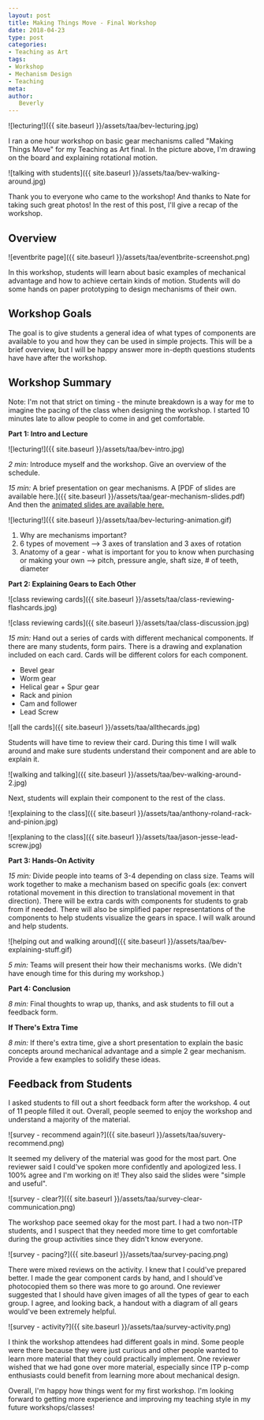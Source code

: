 ```yaml
---
layout: post
title: Making Things Move - Final Workshop
date: 2018-04-23
type: post
categories:
- Teaching as Art
tags:
- Workshop
- Mechanism Design
- Teaching
meta:
author:
   Beverly
---
```


![lecturing!]({{ site.baseurl }}/assets/taa/bev-lecturing.jpg)

I ran a one hour workshop on basic gear mechanisms called "Making Things Move" for my Teaching as Art final. In the picture above, I'm drawing on the board and explaining rotational motion.

![talking with students]({{ site.baseurl }}/assets/taa/bev-walking-around.jpg)

Thank you to everyone who came to the workshop! And thanks to Nate for taking such great photos! In the rest of this post, I'll give a recap of the workshop.

<!--more-->

## Overview

![eventbrite page]({{ site.baseurl }}/assets/taa/eventbrite-screenshot.png)

In this workshop, students will learn about basic examples of mechanical advantage and how to achieve certain kinds of motion. Students will do some hands on paper prototyping to design mechanisms of their own.

## Workshop Goals

The goal is to give students a general idea of what types of components are available to you and how they can be used in simple projects. This will be a brief overview, but I will be happy answer more in-depth questions students have have after the workshop.

## Workshop Summary

Note: I'm not that strict on timing - the minute breakdown is a way for me to imagine the pacing of the class when designing the workshop. I started 10 minutes late to allow people to come in and get comfortable.

**Part 1: Intro and Lecture**

![lecturing!]({{ site.baseurl }}/assets/taa/bev-intro.jpg)

_2 min:_ Introduce myself and the workshop. Give an overview of the schedule.

_15 min:_ A brief presentation on gear mechanisms. A [PDF of slides are available here.]({{ site.baseurl }}/assets/taa/gear-mechanism-slides.pdf) And then the [animated slides are available here.](https://docs.google.com/presentation/d/1lMmTcKCESPAyK5c3PL4g-5efqZzF-CwG5gpinp5aOLw/edit?usp=sharing)

![lecturing!]({{ site.baseurl }}/assets/taa/bev-lecturing-animation.gif)

1. Why are mechanisms important?
2. 6 types of movement --> 3 axes of translation and 3 axes of rotation
3. Anatomy of a gear - what is important for you to know when purchasing or making your own --> pitch, pressure angle, shaft size, # of teeth, diameter

**Part 2: Explaining Gears to Each Other**

![class reviewing cards]({{ site.baseurl }}/assets/taa/class-reviewing-flashcards.jpg)

![class reviewing cards]({{ site.baseurl }}/assets/taa/class-discussion.jpg)

_15 min:_ Hand out a series of cards with different mechanical components. If there are many students, form pairs. There is a drawing and explanation included on each card. Cards will be different colors for each component.

* Bevel gear
* Worm gear
* Helical gear + Spur gear
* Rack and pinion
* Cam and follower
* Lead Screw

![all the cards]({{ site.baseurl }}/assets/taa/allthecards.jpg)

Students will have time to review their card. During this time I will walk around and make sure students understand their component and are able to explain it.

![walking and talking]({{ site.baseurl }}/assets/taa/bev-walking-around-2.jpg)

Next, students will explain their component to the rest of the class.

![explaining to the class]({{ site.baseurl }}/assets/taa/anthony-roland-rack-and-pinion.jpg)

![explaning to the class]({{ site.baseurl }}/assets/taa/jason-jesse-lead-screw.jpg)



**Part 3: Hands-On Activity**

_15 min:_ Divide people into teams of 3-4 depending on class size. Teams will work together to make a mechanism based on specific goals (ex: convert rotational movement in this direction to translational movement in that direction). There will be extra cards with components for students to grab from if needed. There will also be simplified paper representations of the components to help students visualize the gears in space. I will walk around and help students.

![helping out and walking around]({{ site.baseurl }}/assets/taa/bev-explaining-stuff.gif)

_5 min:_ Teams will present their how their mechanisms works. (We didn't have enough time for this during my workshop.)

**Part 4: Conclusion**

_8 min:_ Final thoughts to wrap up, thanks, and ask students to fill out a feedback form.

**If There's Extra Time**

_8 min:_ If there's extra time, give a short presentation to explain the basic concepts around mechanical advantage and a simple 2 gear mechanism. Provide a few examples to solidify these ideas.

## Feedback from Students

I asked students to fill out a short feedback form after the workshop. 4 out of 11 people filled it out. Overall, people seemed to enjoy the workshop and understand a majority of the material.

![survey - recommend again?]({{ site.baseurl }}/assets/taa/suvery-recommend.png)

It seemed my delivery of the material was good for the most part. One reviewer said I could've spoken more confidently and apologized less. I 100% agree and I'm working on it! They also said the slides were "simple and useful".

![survey - clear?]({{ site.baseurl }}/assets/taa/survey-clear-communication.png)

The workshop pace seemed okay for the most part. I had a two non-ITP students, and I suspect that they needed more time to get comfortable during the group activities since they didn't know everyone.

![survey - pacing?]({{ site.baseurl }}/assets/taa/survey-pacing.png)

There were mixed reviews on the activity. I knew that I could've prepared better. I made the gear component cards by hand, and I should've photocopied them so there was more to go around. One reviewer suggested that I should have given images of all the types of gear to each group. I agree, and looking back, a handout with a diagram of all gears would've been extremely helpful.

![survey - activity?]({{ site.baseurl }}/assets/taa/survey-activity.png)

I think the workshop attendees had different goals in mind. Some people were there because they were just curious and other people wanted to learn more material that they could practically implement. One reviewer wished that we had gone over more material, especially since ITP p-comp enthusiasts could benefit from learning more about mechanical design.

Overall, I'm happy how things went for my first workshop. I'm looking forward to getting more experience and improving my teaching style in my future workshops/classes!

